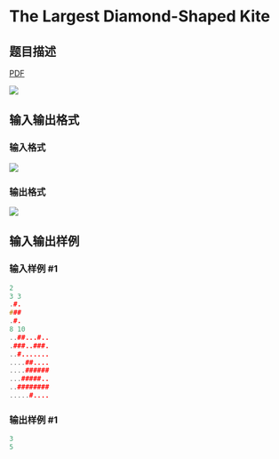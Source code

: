 # The Largest Diamond-Shaped Kite

## 题目描述

[problemUrl]: https://uva.onlinejudge.org/index.php?option=com_onlinejudge&Itemid=8&category=861&page=show_problem&problem=4677

[PDF](https://uva.onlinejudge.org/external/128/p12812.pdf)

![](https://cdn.luogu.com.cn/upload/vjudge_pic/UVA12812/3260d27de7d697c58f0bd7e0747425ff42663ca6.png)

## 输入输出格式

### 输入格式

![](https://cdn.luogu.com.cn/upload/vjudge_pic/UVA12812/04ce2004b67aaa9f694af81b2fe85baa414a3c16.png)

### 输出格式

![](https://cdn.luogu.com.cn/upload/vjudge_pic/UVA12812/6441c07908f065279220b4d5c3dce4cd302e0e41.png)

## 输入输出样例

### 输入样例 #1

```cpp
2
3 3
.#.
###
.#.
8 10
..##...#..
.###..###.
..#.......
....##....
....######
...#####..
..########
.....#....
```


### 输出样例 #1

```cpp
3
5
```


